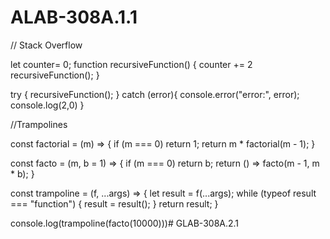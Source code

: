 # ALAB-308A.1.1
// Stack Overflow

let counter= 0;
function recursiveFunction() {
    counter += 2
    recursiveFunction();
}

try {
    recursiveFunction();
} catch (error){
console.error("error:", error);   
console.log(2,0)
}

//Trampolines

const factorial = (m) => {
    if (m === 0) return 1; 
    return m * factorial(m - 1); 
  }

  const facto = (m, b = 1) => {
    if (m === 0) return b;
    return () => facto(m - 1, m * b);
  } 

  const trampoline = (f, ...args) => {
    let result = f(...args);
    while (typeof result === "function") {
      result = result();
    }
    return result;
  }

  console.log(trampoline(facto(10000)))# GLAB-308A.2.1
